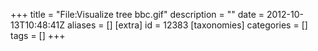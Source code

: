 +++
title = "File:Visualize tree bbc.gif"
description = ""
date = 2012-10-13T10:48:41Z
aliases = []
[extra]
id = 12383
[taxonomies]
categories = []
tags = []
+++


